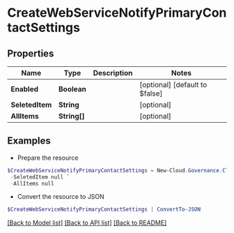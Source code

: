 # CreateWebServiceNotifyPrimaryContactSettings
## Properties

Name | Type | Description | Notes
------------ | ------------- | ------------- | -------------
**Enabled** | **Boolean** |  | [optional] [default to $false]
**SeletedItem** | **String** |  | [optional] 
**AllItems** | **String[]** |  | [optional] 

## Examples

- Prepare the resource
```powershell
$CreateWebServiceNotifyPrimaryContactSettings = New-Cloud.Governance.ClientCreateWebServiceNotifyPrimaryContactSettings  -Enabled null `
 -SeletedItem null `
 -AllItems null
```

- Convert the resource to JSON
```powershell
$CreateWebServiceNotifyPrimaryContactSettings | ConvertTo-JSON
```

[[Back to Model list]](../README.md#documentation-for-models) [[Back to API list]](../README.md#documentation-for-api-endpoints) [[Back to README]](../README.md)

